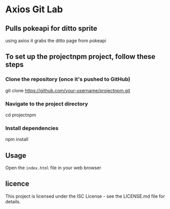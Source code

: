 # Axios Git Lab
## Pulls pokeapi for ditto sprite
using axios it grabs the ditto page from pokeapi

## To set up the projectnpm project, follow these steps
### Clone the repository (once it's pushed to GitHub)
git clone https://github.com/your-username/projectnpm.git
### Navigate to the project directory
cd projectnpm
### Install dependencies
npm install

## Usage
Open the `index.html` file in your web browser

## licence
This project is licensed under the ISC License - see the LICENSE.md file for details.
